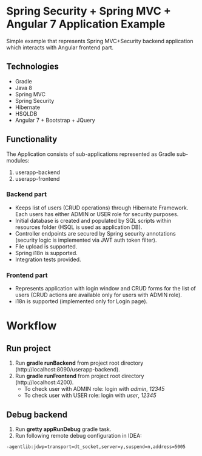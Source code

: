 # Spring Security + Spring MVC + Angular 7 Application Example
Simple example that represents Spring MVC+Security backend application which interacts with Angular frontend part.

## Technologies
- Gradle
- Java 8
- Spring MVC 
- Spring Security
- Hibernate
- HSQLDB
- Angular 7 + Bootstrap + JQuery


## Functionality
The Application consists of sub-applications represented as Gradle sub-modules:
1. userapp-backend 
2. userapp-frontend

### Backend part
- Keeps list of users (CRUD operations) through Hibernate Framework. Each users has either ADMIN or USER role for security purposes.
- Initial database is created and populated by SQL scripts within resources folder (HSQL is used as application DB).
- Controller endpoints are secured by Spring security annotations (security logic is implemented via JWT auth token filter).
- File upload is supported.
- Spring i18n is supported.
- Integration tests provided.


### Frontend part
- Represents application with login window and CRUD forms for the list of users (CRUD actions are available only for users with ADMIN role).
- i18n is supported (implemented only for Login page).


Workflow
========
## Run project
1. Run **gradle runBackend** from project root directory (http://localhost:8090/userapp-backend).
2. Run **gradle runFrontend** from project root directory (http://localhost:4200). 
    - To check user with ADMIN role: login with *admin*, *12345*
    - To check user with USER role: login with *user*, *12345*

## Debug backend
1. Run **gretty appRunDebug** gradle task.
2. Run following remote debug configuration in IDEA: 
```
-agentlib:jdwp=transport=dt_socket,server=y,suspend=n,address=5005
```
